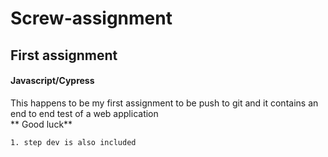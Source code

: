 # Screw-assignment
 ## First assignment  
 #### Javascript/Cypress
 
 This happens to be my first assignment to be push to git 
   and it contains an end to end test of a web application  
    ** Good luck** 
    
    1. step dev is also included
 

